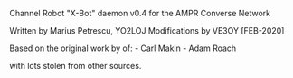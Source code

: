    Channel Robot "X-Bot" daemon v0.4 for the AMPR Converse Network

   Written by Marius Petrescu, YO2LOJ
   Modifications by VE3OY [FEB-2020]

   Based on the original work by of:
      - Carl Makin
      - Adam Roach

   with lots stolen from other sources.
